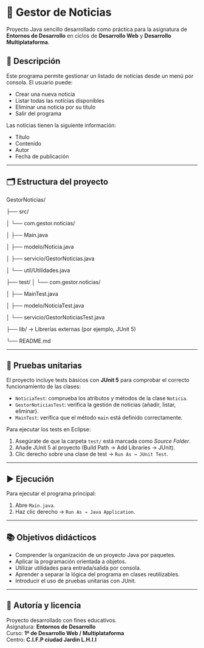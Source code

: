# 📰 Gestor de Noticias

Proyecto Java sencillo desarrollado como práctica para la asignatura de **Entornos de Desarrollo** en ciclos de **Desarrollo Web** y **Desarrollo Multiplataforma**.

## 📌 Descripción

Este programa permite gestionar un listado de noticias desde un menú por consola. El usuario puede:

- Crear una nueva noticia
- Listar todas las noticias disponibles
- Eliminar una noticia por su título
- Salir del programa

Las noticias tienen la siguiente información:

- Título
- Contenido
- Autor
- Fecha de publicación

---

## 🗂️ Estructura del proyecto

GestorNoticias/

├── src/

│ └── com.gestor.noticias/

│           ├── Main.java

│           ├── modelo/Noticia.java

│           ├── servicio/GestorNoticias.java

│           └── util/Utilidades.java

├── test/
│   └── com.gestor.noticias/

│           ├── MainTest.java

│           ├── modelo/NoticiaTest.java

│           └── servicio/GestorNoticiasTest.java

├── lib/ → Librerías externas (por ejemplo, JUnit 5)

└── README.md

---

## 🧪 Pruebas unitarias

El proyecto incluye tests básicos con **JUnit 5** para comprobar el correcto funcionamiento de las clases:

- `NoticiaTest`: comprueba los atributos y métodos de la clase `Noticia`.
- `GestorNoticiasTest`: verifica la gestión de noticias (añadir, listar, eliminar).
- `MainTest`: verifica que el método `main` está definido correctamente.

Para ejecutar los tests en Eclipse:

1. Asegúrate de que la carpeta `test/` está marcada como *Source Folder*.
2. Añade JUnit 5 al proyecto (Build Path → Add Libraries → JUnit).
3. Clic derecho sobre una clase de test → `Run As → JUnit Test`.

---

## ▶️ Ejecución

Para ejecutar el programa principal:

1. Abre `Main.java`.
2. Haz clic derecho → `Run As → Java Application`.

---

## 📚 Objetivos didácticos

- Comprender la organización de un proyecto Java por paquetes.
- Aplicar la programación orientada a objetos.
- Utilizar utilidades para entrada/salida por consola.
- Aprender a separar la lógica del programa en clases reutilizables.
- Introducir el uso de pruebas unitarias con JUnit.

---

## 📅 Autoría y licencia

Proyecto desarrollado con fines educativos.  
Asignatura: **Entornos de Desarrollo**  
Curso: **1º de Desarrollo Web / Multiplataforma**  
Centro: **C.I.F.P ciudad Jardin L.H.I.I**



